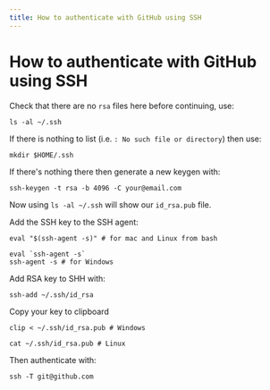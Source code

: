 ```yaml
---
title: How to authenticate with GitHub using SSH
---
```


# How to authenticate with GitHub using SSH

Check that there are no `rsa` files here before continuing, use:

```shell
ls -al ~/.ssh
```

If there is nothing to list (i.e. `: No such file or directory`) then use:

```shell
mkdir $HOME/.ssh
```

If there's nothing there then generate a new keygen with:

```shell
ssh-keygen -t rsa -b 4096 -C your@email.com
```

Now using `ls -al ~/.ssh` will show our `id_rsa.pub` file.

Add the SSH key to the SSH agent:

```shell
eval "$(ssh-agent -s)" # for mac and Linux from bash
```

```shell
eval `ssh-agent -s`
ssh-agent -s # for Windows
```

Add RSA key to SHH with:

```shell
ssh-add ~/.ssh/id_rsa
```

Copy your key to clipboard

```shell
clip < ~/.ssh/id_rsa.pub # Windows
```

```shell
cat ~/.ssh/id_rsa.pub # Linux
```

Then authenticate with:

```shell
ssh -T git@github.com
```
